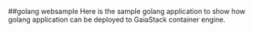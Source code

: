 ##golang websample
Here is the sample golang application to show how golang application can be deployed to GaiaStack container engine.
